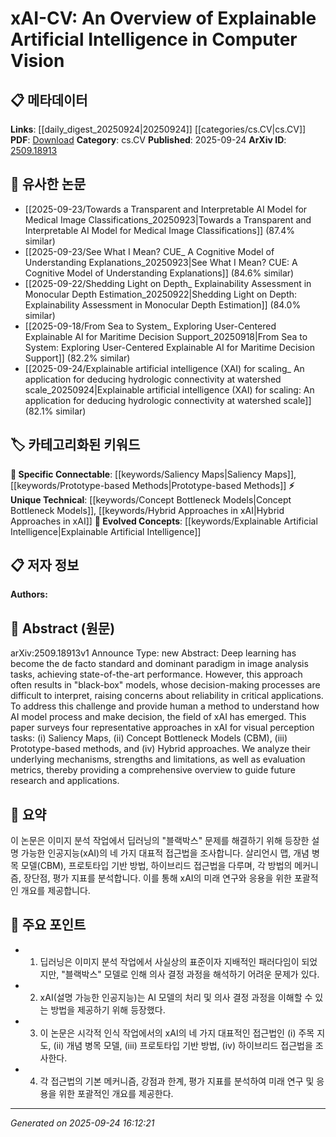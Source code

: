 <!-- KEYWORD_LINKING_METADATA:
{
  "processed_timestamp": "2025-09-24T16:12:21.928516",
  "vocabulary_version": "1.0",
  "selected_keywords": [
    "Explainable Artificial Intelligence",
    "Saliency Maps",
    "Concept Bottleneck Models",
    "Prototype-based Methods",
    "Hybrid Approaches in xAI"
  ],
  "rejected_keywords": [],
  "similarity_scores": {
    "Explainable Artificial Intelligence": 0.9,
    "Saliency Maps": 0.88,
    "Concept Bottleneck Models": 0.8,
    "Prototype-based Methods": 0.82,
    "Hybrid Approaches in xAI": 0.84
  },
  "extraction_method": "AI_prompt_based",
  "budget_applied": true,
  "candidates_json": {
    "candidates": [
      {
        "surface": "xAI",
        "canonical": "Explainable Artificial Intelligence",
        "aliases": [
          "xAI",
          "Explainable AI"
        ],
        "category": "evolved_concepts",
        "rationale": "Explainable Artificial Intelligence is a rapidly evolving field crucial for understanding AI decision-making processes.",
        "novelty_score": 0.75,
        "connectivity_score": 0.85,
        "specificity_score": 0.8,
        "link_intent_score": 0.9
      },
      {
        "surface": "Saliency Maps",
        "canonical": "Saliency Maps",
        "aliases": [
          "Saliency Visualization",
          "Attention Maps"
        ],
        "category": "specific_connectable",
        "rationale": "Saliency Maps are a specific technique in xAI that helps visualize which parts of an image influence AI decisions.",
        "novelty_score": 0.65,
        "connectivity_score": 0.78,
        "specificity_score": 0.82,
        "link_intent_score": 0.88
      },
      {
        "surface": "Concept Bottleneck Models",
        "canonical": "Concept Bottleneck Models",
        "aliases": [
          "CBM",
          "Concept Bottleneck"
        ],
        "category": "unique_technical",
        "rationale": "Concept Bottleneck Models offer a unique approach to interpretability by linking model predictions to human-understandable concepts.",
        "novelty_score": 0.7,
        "connectivity_score": 0.72,
        "specificity_score": 0.85,
        "link_intent_score": 0.8
      },
      {
        "surface": "Prototype-based methods",
        "canonical": "Prototype-based Methods",
        "aliases": [
          "Prototype Methods",
          "Prototype Models"
        ],
        "category": "specific_connectable",
        "rationale": "Prototype-based methods provide interpretability by comparing inputs to learned prototypes, enhancing model transparency.",
        "novelty_score": 0.68,
        "connectivity_score": 0.76,
        "specificity_score": 0.79,
        "link_intent_score": 0.82
      },
      {
        "surface": "Hybrid approaches",
        "canonical": "Hybrid Approaches in xAI",
        "aliases": [
          "Hybrid xAI Methods",
          "Mixed xAI Techniques"
        ],
        "category": "unique_technical",
        "rationale": "Hybrid approaches combine multiple xAI techniques to improve interpretability and are a growing area of research.",
        "novelty_score": 0.72,
        "connectivity_score": 0.74,
        "specificity_score": 0.77,
        "link_intent_score": 0.84
      }
    ],
    "ban_list_suggestions": [
      "Deep Learning",
      "Image Analysis"
    ]
  },
  "decisions": [
    {
      "candidate_surface": "xAI",
      "resolved_canonical": "Explainable Artificial Intelligence",
      "decision": "linked",
      "scores": {
        "novelty": 0.75,
        "connectivity": 0.85,
        "specificity": 0.8,
        "link_intent": 0.9
      }
    },
    {
      "candidate_surface": "Saliency Maps",
      "resolved_canonical": "Saliency Maps",
      "decision": "linked",
      "scores": {
        "novelty": 0.65,
        "connectivity": 0.78,
        "specificity": 0.82,
        "link_intent": 0.88
      }
    },
    {
      "candidate_surface": "Concept Bottleneck Models",
      "resolved_canonical": "Concept Bottleneck Models",
      "decision": "linked",
      "scores": {
        "novelty": 0.7,
        "connectivity": 0.72,
        "specificity": 0.85,
        "link_intent": 0.8
      }
    },
    {
      "candidate_surface": "Prototype-based methods",
      "resolved_canonical": "Prototype-based Methods",
      "decision": "linked",
      "scores": {
        "novelty": 0.68,
        "connectivity": 0.76,
        "specificity": 0.79,
        "link_intent": 0.82
      }
    },
    {
      "candidate_surface": "Hybrid approaches",
      "resolved_canonical": "Hybrid Approaches in xAI",
      "decision": "linked",
      "scores": {
        "novelty": 0.72,
        "connectivity": 0.74,
        "specificity": 0.77,
        "link_intent": 0.84
      }
    }
  ]
}
-->

# xAI-CV: An Overview of Explainable Artificial Intelligence in Computer Vision

## 📋 메타데이터

**Links**: [[daily_digest_20250924|20250924]] [[categories/cs.CV|cs.CV]]
**PDF**: [Download](https://arxiv.org/pdf/2509.18913.pdf)
**Category**: cs.CV
**Published**: 2025-09-24
**ArXiv ID**: [2509.18913](https://arxiv.org/abs/2509.18913)

## 🔗 유사한 논문
- [[2025-09-23/Towards a Transparent and Interpretable AI Model for Medical Image Classifications_20250923|Towards a Transparent and Interpretable AI Model for Medical Image Classifications]] (87.4% similar)
- [[2025-09-23/See What I Mean? CUE_ A Cognitive Model of Understanding Explanations_20250923|See What I Mean? CUE: A Cognitive Model of Understanding Explanations]] (84.6% similar)
- [[2025-09-22/Shedding Light on Depth_ Explainability Assessment in Monocular Depth Estimation_20250922|Shedding Light on Depth: Explainability Assessment in Monocular Depth Estimation]] (84.0% similar)
- [[2025-09-18/From Sea to System_ Exploring User-Centered Explainable AI for Maritime Decision Support_20250918|From Sea to System: Exploring User-Centered Explainable AI for Maritime Decision Support]] (82.2% similar)
- [[2025-09-24/Explainable artificial intelligence (XAI) for scaling_ An application for deducing hydrologic connectivity at watershed scale_20250924|Explainable artificial intelligence (XAI) for scaling: An application for deducing hydrologic connectivity at watershed scale]] (82.1% similar)

## 🏷️ 카테고리화된 키워드
**🔗 Specific Connectable**: [[keywords/Saliency Maps|Saliency Maps]], [[keywords/Prototype-based Methods|Prototype-based Methods]]
**⚡ Unique Technical**: [[keywords/Concept Bottleneck Models|Concept Bottleneck Models]], [[keywords/Hybrid Approaches in xAI|Hybrid Approaches in xAI]]
**🚀 Evolved Concepts**: [[keywords/Explainable Artificial Intelligence|Explainable Artificial Intelligence]]

## 📋 저자 정보

**Authors:** 

## 📄 Abstract (원문)

arXiv:2509.18913v1 Announce Type: new 
Abstract: Deep learning has become the de facto standard and dominant paradigm in image analysis tasks, achieving state-of-the-art performance. However, this approach often results in "black-box" models, whose decision-making processes are difficult to interpret, raising concerns about reliability in critical applications. To address this challenge and provide human a method to understand how AI model process and make decision, the field of xAI has emerged. This paper surveys four representative approaches in xAI for visual perception tasks: (i) Saliency Maps, (ii) Concept Bottleneck Models (CBM), (iii) Prototype-based methods, and (iv) Hybrid approaches. We analyze their underlying mechanisms, strengths and limitations, as well as evaluation metrics, thereby providing a comprehensive overview to guide future research and applications.

## 📝 요약

이 논문은 이미지 분석 작업에서 딥러닝의 "블랙박스" 문제를 해결하기 위해 등장한 설명 가능한 인공지능(xAI)의 네 가지 대표적 접근법을 조사합니다. 살리언시 맵, 개념 병목 모델(CBM), 프로토타입 기반 방법, 하이브리드 접근법을 다루며, 각 방법의 메커니즘, 장단점, 평가 지표를 분석합니다. 이를 통해 xAI의 미래 연구와 응용을 위한 포괄적인 개요를 제공합니다.

## 🎯 주요 포인트

- 1. 딥러닝은 이미지 분석 작업에서 사실상의 표준이자 지배적인 패러다임이 되었지만, "블랙박스" 모델로 인해 의사 결정 과정을 해석하기 어려운 문제가 있다.
- 2. xAI(설명 가능한 인공지능)는 AI 모델의 처리 및 의사 결정 과정을 이해할 수 있는 방법을 제공하기 위해 등장했다.
- 3. 이 논문은 시각적 인식 작업에서의 xAI의 네 가지 대표적인 접근법인 (i) 주목 지도, (ii) 개념 병목 모델, (iii) 프로토타입 기반 방법, (iv) 하이브리드 접근법을 조사한다.
- 4. 각 접근법의 기본 메커니즘, 강점과 한계, 평가 지표를 분석하여 미래 연구 및 응용을 위한 포괄적인 개요를 제공한다.


---

*Generated on 2025-09-24 16:12:21*